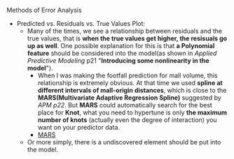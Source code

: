 Methods of Error Analysis

- Predicted vs. Residuals vs. True Values Plot:
    - Many of the times, we see a relationship between residuals and the true values, that is **when the true values get higher, the resisuals go up as well**. One possible explanation for this is that **a Polynomial feature** should be considered into the model(as shown in _Applied Predictive Modeling_ p21 "**Introducing some nonlinearity in the model**").
        - When I was making the footfall prediction for mall volume, this relationship is extremely obvious. At that time we used **spline at different intervals of mall-origin distances**, which is close to the **MARS(Multivariate Adaptive Regression Spline)** suggested by *APM p22*. But **MARS** could automatically search for the best place for **Knot**, what you need to hypertune is only **the maximum number of knots** (actually even the degree of interaction) you want on your predictor data.
        - [MARS](https://en.wikipedia.org/wiki/Multivariate_adaptive_regression_spline)
    - Or more simply, there is a undiscovered element should be put into the model.
